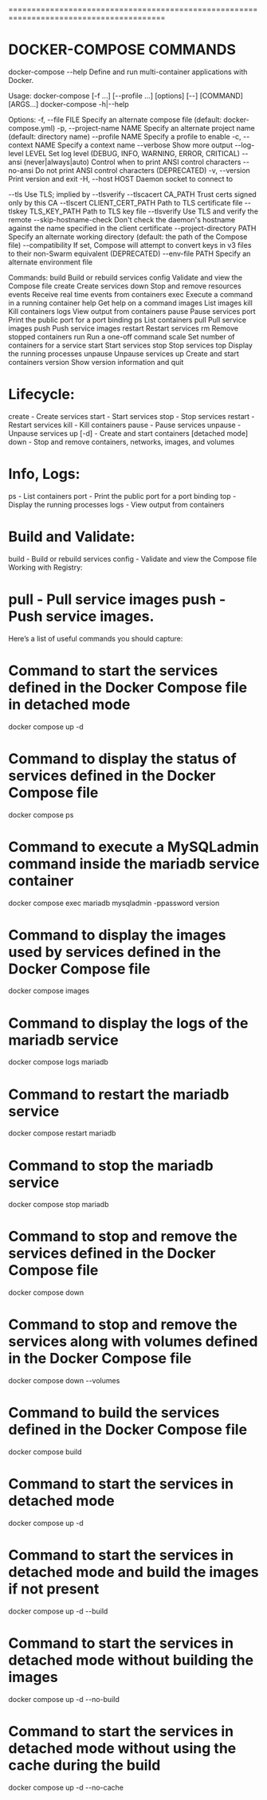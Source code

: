 ========================================================================================
# DOCKER-COMPOSE COMMANDS

docker-compose --help
Define and run multi-container applications with Docker.

Usage:
  docker-compose [-f <arg>...] [--profile <name>...] [options] [--] [COMMAND] [ARGS...]
  docker-compose -h|--help

Options:
  -f, --file FILE             Specify an alternate compose file
                              (default: docker-compose.yml)
  -p, --project-name NAME     Specify an alternate project name
                              (default: directory name)
  --profile NAME              Specify a profile to enable
  -c, --context NAME          Specify a context name
  --verbose                   Show more output
  --log-level LEVEL           Set log level (DEBUG, INFO, WARNING, ERROR, CRITICAL)
  --ansi (never|always|auto)  Control when to print ANSI control characters
  --no-ansi                   Do not print ANSI control characters (DEPRECATED)
  -v, --version               Print version and exit
  -H, --host HOST             Daemon socket to connect to

  --tls                       Use TLS; implied by --tlsverify
  --tlscacert CA_PATH         Trust certs signed only by this CA
  --tlscert CLIENT_CERT_PATH  Path to TLS certificate file
  --tlskey TLS_KEY_PATH       Path to TLS key file
  --tlsverify                 Use TLS and verify the remote
  --skip-hostname-check       Don't check the daemon's hostname against the
                              name specified in the client certificate
  --project-directory PATH    Specify an alternate working directory
                              (default: the path of the Compose file)
  --compatibility             If set, Compose will attempt to convert keys
                              in v3 files to their non-Swarm equivalent (DEPRECATED)
  --env-file PATH             Specify an alternate environment file

Commands:
  build              Build or rebuild services
  config             Validate and view the Compose file
  create             Create services
  down               Stop and remove resources
  events             Receive real time events from containers
  exec               Execute a command in a running container
  help               Get help on a command
  images             List images
  kill               Kill containers
  logs               View output from containers
  pause              Pause services
  port               Print the public port for a port binding
  ps                 List containers
  pull               Pull service images
  push               Push service images
  restart            Restart services
  rm                 Remove stopped containers
  run                Run a one-off command
  scale              Set number of containers for a service
  start              Start services
  stop               Stop services
  top                Display the running processes
  unpause            Unpause services
  up                 Create and start containers
  version            Show version information and quit


# Lifecycle:
create - Create services
start - Start services
stop - Stop services
restart - Restart services
kill - Kill containers
pause - Pause services
unpause - Unpause services
up [-d] - Create and start containers [detached mode]
down - Stop and remove containers, networks, images, and volumes

# Info, Logs:
ps - List containers
port - Print the public port for a port binding
top - Display the running processes
logs - View output from containers

# Build and Validate:
build - Build or rebuild services
config - Validate and view the Compose file
Working with Registry:

pull - Pull service images
push - Push service images.
=====================================================================================
Here’s a list of useful commands you should capture:

# Command to start the services defined in the Docker Compose file in detached mode
docker compose up -d

# Command to display the status of services defined in the Docker Compose file
docker compose ps

# Command to execute a MySQLadmin command inside the mariadb service container
docker compose exec mariadb mysqladmin -ppassword version

# Command to display the images used by services defined in the Docker Compose file
docker compose images

# Command to display the logs of the mariadb service
docker compose logs mariadb

# Command to restart the mariadb service
docker compose restart mariadb

# Command to stop the mariadb service
docker compose stop mariadb

# Command to stop and remove the services defined in the Docker Compose file
docker compose down

# Command to stop and remove the services along with volumes defined in the Docker Compose file
docker compose down --volumes

# Command to build the services defined in the Docker Compose file
docker compose build

# Command to start the services in detached mode
docker compose up -d

# Command to start the services in detached mode and build the images if not present
docker compose up -d --build

# Command to start the services in detached mode without building the images
docker compose up -d --no-build

# Command to start the services in detached mode without using the cache during the build
docker compose up -d --no-cache